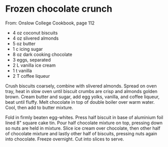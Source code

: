 # Frozen chocolate crunch
From: Onslow College Cookbook, page 112

* 4 oz coconut biscuits
* 4 oz slivered almonds
* 5 oz butter
* 1 c icing sugar
* 8 oz dark cooking chocolate
* 3 eggs, separated
* 2 L vanilla ice cream
* 1 t vanilla
* 2 T coffee liqueur

Crush biscuits coarsely, combine with slivered almonds.  Spread on oven tray, heat in slow oven until biscuit crumbs are crisp and almonds golden brown.  Cream butter and sugar, add egg yolks, vanilla, and coffee liqueur, beat until fluffy.  Melt chocolate in top of double boiler over warm water.  Cool, then add to butter mixture.  

Fold in firmly beaten egg-whites.  Press half biscuit in base of aluminium foil lined 8" square cake tin.  Pour half chocolate mixture on top, pressing down so nuts are held in mixture.  Slice ice cream over chocolate, then other half of chocolate mixture and lastly other half of biscuits, pressing nuts again into chocolate.  Freeze overnight.  Cut into slices to serve.

